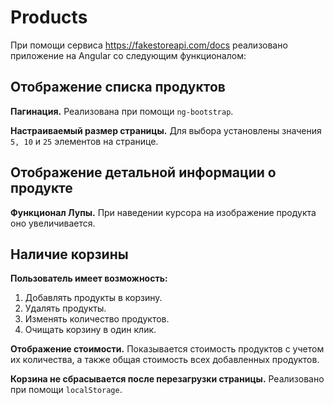# Products

При помощи сервиса https://fakestoreapi.com/docs реализовано приложение на Angular со следующим функционалом:

## Отображение списка продуктов

**Пагинация.** Реализована при помощи `ng-bootstrap`.

**Настраиваемый размер страницы.** Для выбора установлены значения `5, 10` и `25` элементов на странице.

## Отображение детальной информации о продукте

**Функционал Лупы.** При наведении курсора на изображение продукта оно увеличивается.

## Наличие корзины

**Пользователь имеет возможность:**
1. Добавлять продукты в корзину.
2. Удалять продукты.
3. Изменять количество продуктов.
4. Очищать корзину в один клик.

**Отображение стоимости.** Показывается стоимость продуктов с учетом их количества, а также общая стоимость всех добавленных продуктов.

**Корзина не сбрасывается после перезагрузки страницы.** Реализовано при помощи `localStorage`.

